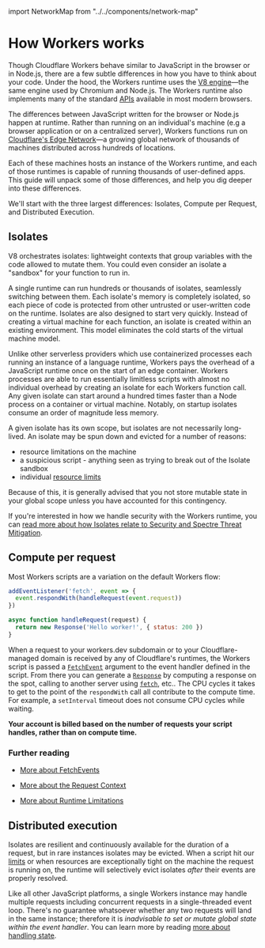 import NetworkMap from "../../components/network-map"

# How Workers works

Though Cloudflare Workers behave similar to JavaScript in the browser or in Node.js, there are a few subtle differences in how you have to think about your code. Under the hood, the Workers runtime uses the [V8 engine](https://v8.dev/)—the same engine used by Chromium and Node.js. The Workers runtime also implements many of the standard [APIs](/reference/runtime/apis) available in most modern browsers.

The differences between JavaScript written for the browser or Node.js happen at runtime. Rather than running on an individual's machine (e.g a browser application or on a centralized server), Workers functions run on [Cloudflare's Edge Network](https://www.cloudflare.com/network/)—a growing global network of thousands of machines distributed across hundreds of locations.

<figure><NetworkMap/></figure>

Each of these machines hosts an instance of the Workers runtime, and each of those runtimes is capable of running thousands of user-defined apps. This guide will unpack some of those differences, and help you dig deeper into these differences.

We'll start with the three largest differences: Isolates, Compute per Request, and Distributed Execution.

## Isolates

V8 orchestrates isolates: lightweight contexts that group variables with the code allowed to mutate them. You could even consider an isolate a "sandbox" for your function to run in.

A single runtime can run hundreds or thousands of isolates, seamlessly switching between them. Each isolate's memory is completely isolated, so each piece of code is protected from other untrusted or user-written code on the runtime. Isolates are also designed to start very quickly. Instead of creating a virtual machine for each function, an isolate is created within an existing environment. This model eliminates the cold starts of the virtual machine model.

Unlike other serverless providers which use containerized processes each running an instance of a language runtime, Workers pays the overhead of a JavaScript runtime once on the start of an edge container. Workers processes are able to run essentially limitless scripts with almost no individual overhead by creating an isolate for each Workers function call. Any given isolate can start around a hundred times faster than a Node process on a container or virtual machine. Notably, on startup isolates consume an order of magnitude less memory.

A given isolate has its own scope, but isolates are not necessarily long-lived. An isolate may be spun down and evicted for a number of reasons:

- resource limitations on the machine
- a suspicious script - anything seen as trying to break out of the Isolate sandbox
- individual [resource limits](/about/limits)

Because of this, it is generally advised that you not store mutable state in your global scope unless you have accounted for this contingency.

If you're interested in how we handle security with the Workers runtime, you can [read more about how Isolates relate to Security and Spectre Threat Mitigation](/about/security).

## Compute per request

Most Workers scripts are a variation on the default Workers flow:

```javascript
addEventListener('fetch', event => {
  event.respondWith(handleRequest(event.request))
})

async function handleRequest(request) {
  return new Response('Hello worker!', { status: 200 })
}
```

When a request to your workers.dev subdomain or to your Cloudflare-managed domain is received by any of Cloudflare's runtimes, the Workers script is passed a [`FetchEvent`](/reference/fetch-event) argument to the event handler defined in the script. From there you can generate a [`Response`](/reference/response) by computing a response on the spot, calling to another server using [`fetch`](/reference/fetch), etc.. The CPU cycles it takes to get to the point of the `respondWith` call all contribute to the compute time. For example, a `setInterval` timeout does not consume CPU cycles while waiting.

**Your account is billed based on the number of requests your script handles, rather than on compute time.**

### Further reading

- [More about FetchEvents](/reference/fetch-event)

- [More about the Request Context](/about/tips/request-context)

- [More about Runtime Limitations](/about/limits)

## Distributed execution

Isolates are resilient and continuously available for the duration of a request, but in rare instances isolates may be evicted. When a script hit our [limits](/about/limits) or when resources are exceptionally tight on the machine the request is running on, the runtime will selectively evict isolates _after_ their events are properly resolved.

Like all other JavaScript platforms, a single Workers instance may handle multiple requests including concurrent requests in a single-threaded event loop. There's no guarantee whatsoever whether any two requests will land in the same instance; therefore it is _inadvisable to set or mutate global state within the event handler_. You can learn more by reading [more about handling state](/reference/storage/overview).
